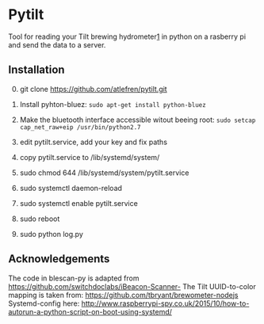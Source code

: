 Pytilt
==========
Tool for reading your Tilt brewing hydrometer[1] in python on a rasberry pi and send the data to a server.


Installation
------------
0. git clone https://github.com/atlefren/pytilt.git
1. Install pyhton-bluez: ```sudo apt-get install python-bluez```
2. Make the bluetooth interface accessible witout beeing root: ```sudo setcap cap_net_raw+eip /usr/bin/python2.7```
3. edit pytilt.service, add your key and fix paths
4. copy pytilt.service to /lib/systemd/system/
5. sudo chmod 644 /lib/systemd/system/pytilt.service
6. sudo systemctl daemon-reload
7. sudo systemctl enable pytilt.service
8. sudo reboot


2. sudo python log.py


Acknowledgements
----------------
The code in blescan-py is adapted from https://github.com/switchdoclabs/iBeacon-Scanner-
The Tilt UUID-to-color mapping is taken from: https://github.com/tbryant/brewometer-nodejs
Systemd-config here: http://www.raspberrypi-spy.co.uk/2015/10/how-to-autorun-a-python-script-on-boot-using-systemd/


[1]: https://tilthydrometer.com/